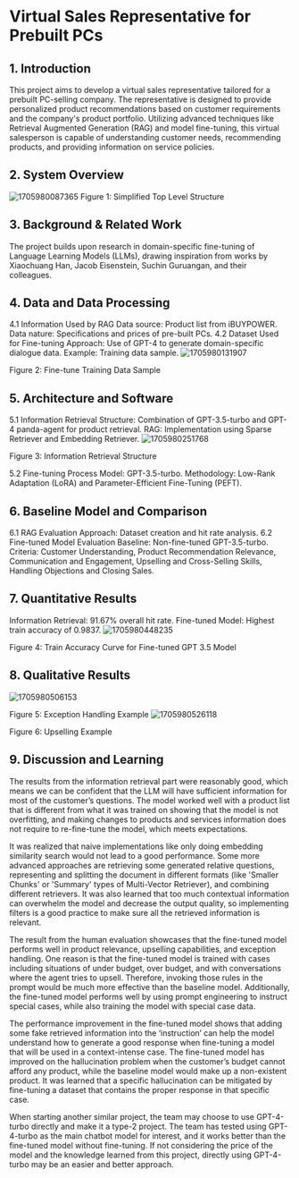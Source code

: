 # Virtual Sales Representative for Prebuilt PCs
## 1. Introduction
This project aims to develop a virtual sales representative tailored for a prebuilt PC-selling company. The representative is designed to provide personalized product recommendations based on customer requirements and the company's product portfolio. Utilizing advanced techniques like Retrieval Augmented Generation (RAG) and model fine-tuning, this virtual salesperson is capable of understanding customer needs, recommending products, and providing information on service policies.

## 2. System Overview
![1705980087365](https://github.com/EricFeng20001120/GPT3_5FinetunedSalesChatBot/assets/55144601/e2f381e0-b50e-4b9d-bd13-5274a1ac9401)
Figure 1: Simplified Top Level Structure

## 3. Background & Related Work
The project builds upon research in domain-specific fine-tuning of Language Learning Models (LLMs), drawing inspiration from works by Xiaochuang Han, Jacob Eisenstein, Suchin Guruangan, and their colleagues.

## 4. Data and Data Processing
4.1 Information Used by RAG
Data source: Product list from iBUYPOWER.
Data nature: Specifications and prices of pre-built PCs.
4.2 Dataset Used for Fine-tuning
Approach: Use of GPT-4 to generate domain-specific dialogue data.
Example: Training data sample.
![1705980131907](https://github.com/EricFeng20001120/GPT3_5FinetunedSalesChatBot/assets/55144601/7153e075-1286-49f5-9231-f437a03721ca)

Figure 2: Fine-tune Training Data Sample

## 5. Architecture and Software
5.1 Information Retrieval
Structure: Combination of GPT-3.5-turbo and GPT-4 panda-agent for product retrieval.
RAG: Implementation using Sparse Retriever and Embedding Retriever.
![1705980251768](https://github.com/EricFeng20001120/GPT3_5FinetunedSalesChatBot/assets/55144601/2259f0d5-7b16-4b73-b05f-8f26b46d535d)

Figure 3: Information Retrieval Structure

5.2 Fine-tuning Process
Model: GPT-3.5-turbo.
Methodology: Low-Rank Adaptation (LoRA) and Parameter-Efficient Fine-Tuning (PEFT).

## 6. Baseline Model and Comparison
6.1 RAG Evaluation
Approach: Dataset creation and hit rate analysis.
6.2 Fine-tuned Model Evaluation
Baseline: Non-fine-tuned GPT-3.5-turbo.
Criteria: Customer Understanding, Product Recommendation Relevance, Communication and Engagement, Upselling and Cross-Selling Skills, Handling Objections and Closing Sales.

## 7. Quantitative Results
Information Retrieval: 91.67% overall hit rate.
Fine-tuned Model: Highest train accuracy of 0.9837.
![1705980448235](https://github.com/EricFeng20001120/GPT3_5FinetunedSalesChatBot/assets/55144601/7d2530c7-d9bc-4f32-a12a-831a2e99a369)

Figure 4: Train Accuracy Curve for Fine-tuned GPT 3.5 Model

## 8. Qualitative Results
![1705980506153](https://github.com/EricFeng20001120/GPT3_5FinetunedSalesChatBot/assets/55144601/5998ba32-5ef6-42f4-8437-85ad253a6200)

Figure 5: Exception Handling Example
![1705980526118](https://github.com/EricFeng20001120/GPT3_5FinetunedSalesChatBot/assets/55144601/b280a732-4625-4758-b524-be8e8978dcd1)

Figure 6: Upselling Example

## 9. Discussion and Learning
The results from the information retrieval part were reasonably good, which means we can be confident that the LLM will have sufficient information for most of the customer’s questions. The model worked well with a product list that is different from what it was trained on showing that the model is not overfitting, and making changes to products and services information does not require to re-fine-tune the model, which meets expectations. 

It was realized that naive implementations like only doing embedding similarity search would not lead to a good performance. Some more advanced approaches are retrieving some generated relative questions, representing and splitting the document in different formats (like 'Smaller Chunks' or 'Summary' types of Multi-Vector Retriever), and combining different retrievers. It was also learned that too much contextual information can overwhelm the model and decrease the output quality, so implementing filters is a good practice to make sure all the retrieved information is relevant. 

The result from the human evaluation showcases that the fine-tuned model performs well in product relevance, upselling capabilities, and exception handling. One reason is that the fine-tuned model is trained with cases including situations of under budget, over budget, and with conversations where the agent tries to upsell. Therefore, invoking those rules in the prompt would be much more effective than the baseline model. Additionally, the fine-tuned model performs well by using prompt engineering to instruct special cases, while also training the model with special case data.

The performance improvement in the fine-tuned model shows that adding some fake retrieved information into the ‘instruction’ can help the model understand how to generate a good response when fine-tuning a model that will be used in a context-intense case. The fine-tuned model has improved on the hallucination problem when the customer’s budget cannot afford any product, while the baseline model would make up a non-existent product. It was learned that a specific hallucination can be mitigated by fine-tuning a dataset that contains the proper response in that specific case. 

When starting another similar project, the team may choose to use GPT-4-turbo directly and make it a type-2 project. The team has tested using GPT-4-turbo as the main chatbot model for interest, and it works better than the fine-tuned model without fine-tuning. If not considering the price of the model and the knowledge learned from this project, directly using GPT-4-turbo may be an easier and better approach. 
